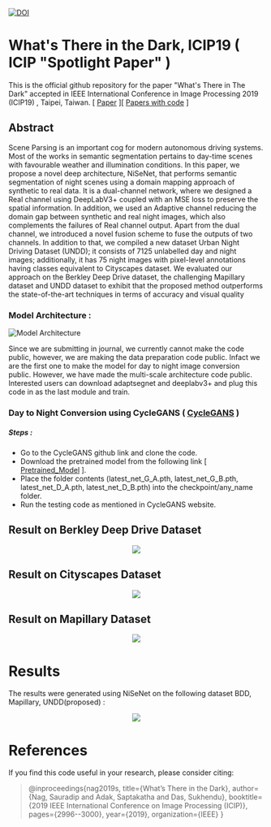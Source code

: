 [![DOI](https://zenodo.org/badge/208427167.svg)](https://zenodo.org/badge/latestdoi/208427167)


# What's There in the Dark, ICIP19 ( ICIP "Spotlight Paper" )

This is the official github repository for the paper "What's There in The Dark" accepted in IEEE International Conference in Image Processing 2019 (ICIP19) , Taipei, Taiwan. [ [Paper](https://ieeexplore.ieee.org/abstract/document/8803299/authors#authors) ][ [Papers with code]( https://paperswithcode.com/paper/whats-there-in-the-dark) ]

## Abstract 

Scene Parsing is an important cog for modern autonomous driving systems. Most of the works in semantic segmentation pertains to day-time scenes with favourable weather and illumination conditions. In this paper, we propose a novel deep architecture, NiSeNet, that performs semantic segmentation of night scenes using a domain mapping approach of synthetic to real data. It is a dual-channel network, where we designed a Real channel using DeepLabV3+ coupled with an MSE loss to preserve the spatial information. In addition, we used an Adaptive channel reducing the domain gap between synthetic and real night images, which also complements the failures of Real channel output. Apart from the dual channel, we introduced a novel fusion scheme to fuse the outputs of two channels. In addition to that, we compiled a new dataset Urban Night Driving Dataset (UNDD); it consists
of 7125 unlabelled day and night images; additionally, it has 75 night images with pixel-level annotations having classes equivalent to Cityscapes dataset. We evaluated our approach on the Berkley Deep Drive dataset, the challenging Mapillary dataset and UNDD dataset to exhibit that the proposed method outperforms the state-of-the-art techniques in terms of accuracy and visual quality

### Model Architecture : 

![Model Architecture](https://github.com/sauradip/night_image_semantic_segmentation/blob/master/images/others/archi.jpg)

Since we are submitting in journal, we currently cannot make the code public, however, we are making the data preparation code public. Infact we are the first one to make the model for day to night image conversion public. However, we have made the multi-scale architecture code public. Interested users can download adaptsegnet and deeplabv3+ and plug this code in as the last module and train. 




### Day to Night Conversion using CycleGANS ( [CycleGANS](https://github.com/junyanz/CycleGAN) )

##### Steps : 
- Go to the CycleGANS github link and clone the code.
- Download the pretrained model from the following link [ [Pretrained_Model](https://drive.google.com/open?id=1B7KvOMZI1nMkcuUrXrZnNZ0ptG2vs7Tp) ].
- Place the folder contents (latest_net_G_A.pth, latest_net_G_B.pth, latest_net_D_A.pth, latest_net_D_B.pth) into the checkpoint/any_name folder.
- Run the testing code as mentioned in CycleGANS website.

## Result on Berkley Deep Drive Dataset

<p align="center">
  <img src="https://github.com/sauradip/night_image_semantic_segmentation/blob/master/images/bdd/merge.png">
</p>

## Result on Cityscapes Dataset

<p align="center">
  <img src="https://github.com/sauradip/night_image_semantic_segmentation/blob/master/images/cityscapes/merge.png">
</p>

## Result on Mapillary Dataset

<p align="center">
  <img src="https://github.com/sauradip/night_image_semantic_segmentation/blob/master/images/mapillary/merge.png">
</p>

# Results 

The results were generated using NiSeNet on the following dataset BDD, Mapillary, UNDD(proposed) : 

<p align="center">
  <img src="https://github.com/sauradip/night_image_semantic_segmentation/blob/master/images/others/comp_result2.png">
</p>


# References 

If you find this code useful in your research, please consider citing:

> @inproceedings{nag2019s,
  title={What’s There in the Dark},
  author={Nag, Sauradip and Adak, Saptakatha and Das, Sukhendu},
  booktitle={2019 IEEE International Conference on Image Processing (ICIP)},
  pages={2996--3000},
  year={2019},
  organization={IEEE}
}

